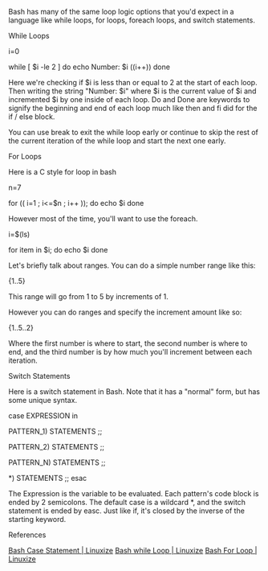 Bash has many of the same loop logic options that you'd expect in a language like while loops, for loops, foreach loops, and switch statements.


While Loops

i=0

while [ $i -le 2 ]
do
  echo Number: $i
  ((i++))
done

Here we're checking if $i is less than or equal to 2 at the start of each loop.  Then writing the string "Number: $i" where $i is the current value of $i and incremented $i by one inside of each loop.  Do and Done are keywords to signify the beginning and end of each loop much like then and fi did for the if / else block.

You can use break to exit the while loop early or continue to skip the rest of the current iteration of the while loop and start the next one early.


For Loops

Here is a C style for loop in bash

n=7

for (( i=1 ; i<=$n ; i++ )); 
do
    echo $i
done

However most of the time, you'll want to use the foreach.

i=$(ls)

for item in $i;
do
	echo $i
done

Let's briefly talk about ranges.  You can do a simple number range like this:

{1..5}

This range will go from 1 to 5 by increments of 1.

However you can do ranges and specify the increment amount like so:

{1..5..2}

Where the first number is where to start, the second number is where to end, and the third number is by how much you'll increment between each iteration.

Switch Statements

Here is a switch statement in Bash.  Note that it has a "normal" form, but has some unique syntax.

case EXPRESSION in

  PATTERN_1)
    STATEMENTS
    ;;

  PATTERN_2)
    STATEMENTS
    ;;

  PATTERN_N)
    STATEMENTS
    ;;

  *)
    STATEMENTS
    ;;
esac


The Expression is the variable to be evaluated.  Each pattern's code block is ended by 2 semicolons.  The default case is a wildcard *, and the switch statement is ended by easc.  Just like if, it's closed by the inverse of the starting keyword.


References

[Bash Case Statement | Linuxize](https://linuxize.com/post/bash-case-statement/)
[Bash while Loop | Linuxize](https://linuxize.com/post/bash-while-loop/)
[Bash For Loop | Linuxize](https://linuxize.com/post/bash-for-loop/)

